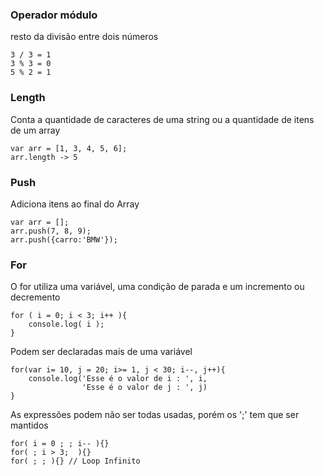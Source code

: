 ### Operador módulo
resto da divisão entre dois números
```
3 / 3 = 1
3 % 3 = 0
5 % 2 = 1
```

### Length
Conta a quantidade de caracteres de uma string ou a quantidade de itens de um array
```
var arr = [1, 3, 4, 5, 6];
arr.length -> 5
```
### Push
Adiciona itens ao final do Array
```
var arr = [];
arr.push(7, 8, 9);
arr.push({carro:'BMW'});
```

### For
O for utiliza uma variável, uma condição de parada e um incremento ou decremento
```
for ( i = 0; i < 3; i++ ){
	console.log( i );
}
```

Podem ser declaradas mais de uma variável
```
for(var i= 10, j = 20; i>= 1, j < 30; i--, j++){
    console.log('Esse é o valor de i : ', i, 
                'Esse é o valor de j : ', j)
}
```
	
As expressões podem não ser todas usadas, porém os ';' tem que ser mantidos
```
for( i = 0 ; ; i-- ){}
for( ; i > 3;  ){}
for( ; ; ){} // Loop Infinito
```